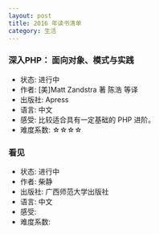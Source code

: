 ```yaml
---
layout: post
title: 2016 年读书清单
category: 生活
---
```


### 深入PHP： 面向对象、模式与实践

- 状态: 进行中
- 作者: [美]Matt Zandstra 著 陈浩 等译
- 出版社: Apress
- 语言: 中文
- 感受: 比较适合具有一定基础的 PHP 进阶。
- 难度系数: ☆☆☆☆

### 看见

- 状态: 进行中
- 作者: 柴静
- 出版社: 广西师范大学出版社
- 语言: 中文
- 感受: 
- 难度系数: 
